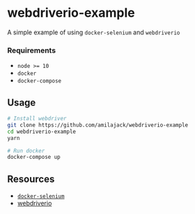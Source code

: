 webdriverio-example
===================

A simple example of using `docker-selenium` and `webdriverio`

### Requirements
* `node >= 10`
* `docker`
* `docker-compose`

## Usage
```bash
# Install webdriver
git clone https://github.com/amilajack/webdriverio-example
cd webdriverio-example
yarn

# Run docker
docker-compose up
```

## Resources
* [`docker-selenium`](https://github.com/SeleniumHQ/docker-selenium)
* [webdriverio](https://github.com/webdriverio/webdriverio)